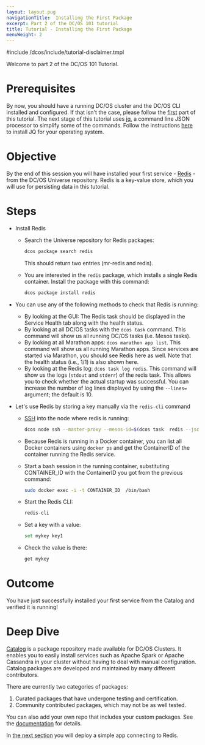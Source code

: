 ```yaml
---
layout: layout.pug
navigationTitle:  Installing the First Package
excerpt: Part 2 of the DC/OS 101 tutorial
title: Tutorial - Installing the First Package
menuWeight: 2
---
```



#include /dcos/include/tutorial-disclaimer.tmpl

Welcome to part 2 of the DC/OS 101 Tutorial.


# Prerequisites
By now, you should have a running DC/OS cluster and the DC/OS CLI installed and configured. If that isn't the case, please follow the [first](/dcos/1.12/tutorials/dcos-101/cli/) part of this tutorial.
The next stage of this tutorial uses [jq](https://stedolan.github.io/jq/), a command line JSON processor to simplify some of the commands. Follow the instructions [here](https://stedolan.github.io/jq/download/) to install JQ for your operating system.

# Objective
By the end of this session you will have installed your first service - [Redis](https://redislabs.com/) - from the DC/OS Universe repository. Redis is a key-value store, which you will use for persisting data in this tutorial.

# Steps
  * Install Redis
      * Search the Universe repository for Redis packages:

        ```bash
        dcos package search redis
        ```

        This should return two entries (mr-redis and redis).

      * You are interested in the `redis` package, which installs a single Redis container. Install the package with this command:

        ```bash
        dcos package install redis
        ```

  * You can use any of the following methods to check that Redis is running:
      * By looking at the GUI: The Redis task should be displayed in the Service Health tab along with the health status.
      * By looking at all DC/OS tasks with the `dcos task` command. This command will show us all running DC/OS tasks (i.e. Mesos tasks).
      * By looking at all Marathon apps: `dcos marathon app list`. This command will show us all running Marathon apps. Since services are started via Marathon, you should see Redis here as well. Note that the health status (i.e., 1/1) is also shown here.
      * By looking at the Redis log: `dcos task log redis`. This command will show us the logs (`stdout` and `stderr`) of the redis task. This allows you to check whether the actual startup was successful. You can increase the number of log lines displayed by using the `--lines=` argument; the default is 10.  
  * Let's use Redis by storing a key manually via the `redis-cli` command
      * [SSH](/dcos/1.12/administering-clusters/sshcluster/) into the node where redis is running:

        ```bash
        dcos node ssh --master-proxy --mesos-id=$(dcos task  redis --json |  jq -r '.[] | .slave_id')
        ```

      * Because Redis is running in a Docker container, you can list all Docker containers using `docker ps` and get the ContainerID of the container running the Redis service.
      * Start a bash session in the running container, substituting CONTAINER_ID with the ContainerID you got from the previous command:

        ```bash
        sudo docker exec -i -t CONTAINER_ID  /bin/bash
        ```

      * Start the Redis CLI:

        ```bash
        redis-cli
        ```

      * Set a key with a value:

        ```bash
        set mykey key1
        ```

      * Check the value is there:

        ```bash
        get mykey
        ```

# Outcome
  You have just successfully installed your first service from the Catalog and verified it is running!

# Deep Dive
  [Catalog](https://github.com/mesosphere/universe) is a package repository made available for DC/OS Clusters.
  It enables you to easily install services such as Apache Spark or Apache Cassandra in your cluster without having to deal with manual configuration. Catalog packages are developed and maintained by many different contributors.

  There are currently two categories of packages:
  1. Curated packages that have undergone testing and certification.
  1. Community contributed packages, which may not be as well tested.

  You can also add your own repo that includes your custom packages. See the [documentation](/dcos/1.12/administering-clusters/repo/) for details.

In [the next section](/dcos/1.12/tutorials/dcos-101/app1/) you will deploy a simple app connecting to Redis.